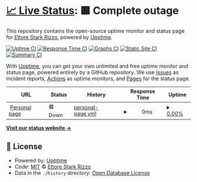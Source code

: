 # [📈 Live Status](https://ettorestark.github.io/status): <!--live status--> **🟥 Complete outage**

This repository contains the open-source uptime monitor and status page for [Ettore Stark Rizzo](ettorestark.com), powered by [Upptime](https://github.com/upptime/upptime).

[![Uptime CI](https://github.com/ettorestark/status/workflows/Uptime%20CI/badge.svg)](https://github.com/ettorestark/status/actions?query=workflow%3A%22Uptime+CI%22)
[![Response Time CI](https://github.com/ettorestark/status/workflows/Response%20Time%20CI/badge.svg)](https://github.com/ettorestark/status/actions?query=workflow%3A%22Response+Time+CI%22)
[![Graphs CI](https://github.com/ettorestark/status/workflows/Graphs%20CI/badge.svg)](https://github.com/ettorestark/status/actions?query=workflow%3A%22Graphs+CI%22)
[![Static Site CI](https://github.com/ettorestark/status/workflows/Static%20Site%20CI/badge.svg)](https://github.com/ettorestark/status/actions?query=workflow%3A%22Static+Site+CI%22)
[![Summary CI](https://github.com/ettorestark/status/workflows/Summary%20CI/badge.svg)](https://github.com/ettorestark/status/actions?query=workflow%3A%22Summary+CI%22)

With [Upptime](https://upptime.js.org), you can get your own unlimited and free uptime monitor and status page, powered entirely by a GitHub repository. We use [Issues](https://github.com/ettorestark/status/issues) as incident reports, [Actions](https://github.com/ettorestark/status/actions) as uptime monitors, and [Pages](https://ettorestark.github.io/status) for the status page.

<!--start: status pages-->
<!-- This summary is generated by Upptime (https://github.com/upptime/upptime) -->
<!-- Do not edit this manually, your changes will be overwritten -->
<!-- prettier-ignore -->
| URL | Status | History | Response Time | Uptime |
| --- | ------ | ------- | ------------- | ------ |
| <img alt="" src="https://favicons.githubusercontent.com/ettorestark.com" height="13"> [Personal page](https://ettorestark.com) | 🟥 Down | [personal-page.yml](https://github.com/ettorestark/status/commits/HEAD/history/personal-page.yml) | <details><summary><img alt="Response time graph" src="./graphs/personal-page/response-time-week.png" height="20"> 0ms</summary><br><a href="https://ettorestark.github.io/status/history/personal-page"><img alt="Response time 564" src="https://img.shields.io/endpoint?url=https%3A%2F%2Fraw.githubusercontent.com%2Fettorestark%2Fstatus%2FHEAD%2Fapi%2Fpersonal-page%2Fresponse-time.json"></a><br><a href="https://ettorestark.github.io/status/history/personal-page"><img alt="24-hour response time 0" src="https://img.shields.io/endpoint?url=https%3A%2F%2Fraw.githubusercontent.com%2Fettorestark%2Fstatus%2FHEAD%2Fapi%2Fpersonal-page%2Fresponse-time-day.json"></a><br><a href="https://ettorestark.github.io/status/history/personal-page"><img alt="7-day response time 0" src="https://img.shields.io/endpoint?url=https%3A%2F%2Fraw.githubusercontent.com%2Fettorestark%2Fstatus%2FHEAD%2Fapi%2Fpersonal-page%2Fresponse-time-week.json"></a><br><a href="https://ettorestark.github.io/status/history/personal-page"><img alt="30-day response time 0" src="https://img.shields.io/endpoint?url=https%3A%2F%2Fraw.githubusercontent.com%2Fettorestark%2Fstatus%2FHEAD%2Fapi%2Fpersonal-page%2Fresponse-time-month.json"></a><br><a href="https://ettorestark.github.io/status/history/personal-page"><img alt="1-year response time 564" src="https://img.shields.io/endpoint?url=https%3A%2F%2Fraw.githubusercontent.com%2Fettorestark%2Fstatus%2FHEAD%2Fapi%2Fpersonal-page%2Fresponse-time-year.json"></a></details> | <details><summary><a href="https://ettorestark.github.io/status/history/personal-page">0.00%</a></summary><a href="https://ettorestark.github.io/status/history/personal-page"><img alt="All-time uptime 2.02%" src="https://img.shields.io/endpoint?url=https%3A%2F%2Fraw.githubusercontent.com%2Fettorestark%2Fstatus%2FHEAD%2Fapi%2Fpersonal-page%2Fuptime.json"></a><br><a href="https://ettorestark.github.io/status/history/personal-page"><img alt="24-hour uptime 0.00%" src="https://img.shields.io/endpoint?url=https%3A%2F%2Fraw.githubusercontent.com%2Fettorestark%2Fstatus%2FHEAD%2Fapi%2Fpersonal-page%2Fuptime-day.json"></a><br><a href="https://ettorestark.github.io/status/history/personal-page"><img alt="7-day uptime 0.00%" src="https://img.shields.io/endpoint?url=https%3A%2F%2Fraw.githubusercontent.com%2Fettorestark%2Fstatus%2FHEAD%2Fapi%2Fpersonal-page%2Fuptime-week.json"></a><br><a href="https://ettorestark.github.io/status/history/personal-page"><img alt="30-day uptime 0.00%" src="https://img.shields.io/endpoint?url=https%3A%2F%2Fraw.githubusercontent.com%2Fettorestark%2Fstatus%2FHEAD%2Fapi%2Fpersonal-page%2Fuptime-month.json"></a><br><a href="https://ettorestark.github.io/status/history/personal-page"><img alt="1-year uptime 2.02%" src="https://img.shields.io/endpoint?url=https%3A%2F%2Fraw.githubusercontent.com%2Fettorestark%2Fstatus%2FHEAD%2Fapi%2Fpersonal-page%2Fuptime-year.json"></a></details>

<!--end: status pages-->

[**Visit our status website →**](https://ettorestark.github.io/status)

## 📄 License

- Powered by: [Upptime](https://github.com/upptime/upptime)
- Code: [MIT](./LICENSE) © [Ettore Stark Rizzo](ettorestark.com)
- Data in the `./history` directory: [Open Database License](https://opendatacommons.org/licenses/odbl/1-0/)
